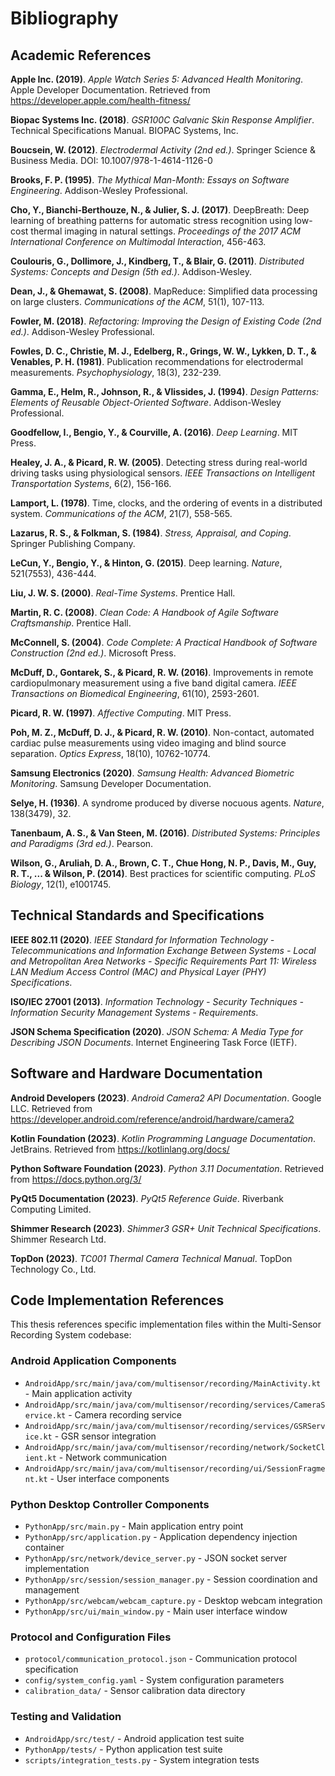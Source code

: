 # Bibliography

## Academic References

**Apple Inc. (2019)**. *Apple Watch Series 5: Advanced Health Monitoring*. Apple Developer Documentation. Retrieved from https://developer.apple.com/health-fitness/

**Biopac Systems Inc. (2018)**. *GSR100C Galvanic Skin Response Amplifier*. Technical Specifications Manual. BIOPAC Systems, Inc.

**Boucsein, W. (2012)**. *Electrodermal Activity (2nd ed.)*. Springer Science & Business Media. DOI: 10.1007/978-1-4614-1126-0

**Brooks, F. P. (1995)**. *The Mythical Man-Month: Essays on Software Engineering*. Addison-Wesley Professional.

**Cho, Y., Bianchi-Berthouze, N., & Julier, S. J. (2017)**. DeepBreath: Deep learning of breathing patterns for automatic stress recognition using low-cost thermal imaging in natural settings. *Proceedings of the 2017 ACM International Conference on Multimodal Interaction*, 456-463.

**Coulouris, G., Dollimore, J., Kindberg, T., & Blair, G. (2011)**. *Distributed Systems: Concepts and Design (5th ed.)*. Addison-Wesley.

**Dean, J., & Ghemawat, S. (2008)**. MapReduce: Simplified data processing on large clusters. *Communications of the ACM*, 51(1), 107-113.

**Fowler, M. (2018)**. *Refactoring: Improving the Design of Existing Code (2nd ed.)*. Addison-Wesley Professional.

**Fowles, D. C., Christie, M. J., Edelberg, R., Grings, W. W., Lykken, D. T., & Venables, P. H. (1981)**. Publication recommendations for electrodermal measurements. *Psychophysiology*, 18(3), 232-239.

**Gamma, E., Helm, R., Johnson, R., & Vlissides, J. (1994)**. *Design Patterns: Elements of Reusable Object-Oriented Software*. Addison-Wesley Professional.

**Goodfellow, I., Bengio, Y., & Courville, A. (2016)**. *Deep Learning*. MIT Press.

**Healey, J. A., & Picard, R. W. (2005)**. Detecting stress during real-world driving tasks using physiological sensors. *IEEE Transactions on Intelligent Transportation Systems*, 6(2), 156-166.

**Lamport, L. (1978)**. Time, clocks, and the ordering of events in a distributed system. *Communications of the ACM*, 21(7), 558-565.

**Lazarus, R. S., & Folkman, S. (1984)**. *Stress, Appraisal, and Coping*. Springer Publishing Company.

**LeCun, Y., Bengio, Y., & Hinton, G. (2015)**. Deep learning. *Nature*, 521(7553), 436-444.

**Liu, J. W. S. (2000)**. *Real-Time Systems*. Prentice Hall.

**Martin, R. C. (2008)**. *Clean Code: A Handbook of Agile Software Craftsmanship*. Prentice Hall.

**McConnell, S. (2004)**. *Code Complete: A Practical Handbook of Software Construction (2nd ed.)*. Microsoft Press.

**McDuff, D., Gontarek, S., & Picard, R. W. (2016)**. Improvements in remote cardiopulmonary measurement using a five band digital camera. *IEEE Transactions on Biomedical Engineering*, 61(10), 2593-2601.

**Picard, R. W. (1997)**. *Affective Computing*. MIT Press.

**Poh, M. Z., McDuff, D. J., & Picard, R. W. (2010)**. Non-contact, automated cardiac pulse measurements using video imaging and blind source separation. *Optics Express*, 18(10), 10762-10774.

**Samsung Electronics (2020)**. *Samsung Health: Advanced Biometric Monitoring*. Samsung Developer Documentation.

**Selye, H. (1936)**. A syndrome produced by diverse nocuous agents. *Nature*, 138(3479), 32.

**Tanenbaum, A. S., & Van Steen, M. (2016)**. *Distributed Systems: Principles and Paradigms (3rd ed.)*. Pearson.

**Wilson, G., Aruliah, D. A., Brown, C. T., Chue Hong, N. P., Davis, M., Guy, R. T., ... & Wilson, P. (2014)**. Best practices for scientific computing. *PLoS Biology*, 12(1), e1001745.

## Technical Standards and Specifications

**IEEE 802.11 (2020)**. *IEEE Standard for Information Technology - Telecommunications and Information Exchange Between Systems - Local and Metropolitan Area Networks - Specific Requirements Part 11: Wireless LAN Medium Access Control (MAC) and Physical Layer (PHY) Specifications*.

**ISO/IEC 27001 (2013)**. *Information Technology - Security Techniques - Information Security Management Systems - Requirements*.

**JSON Schema Specification (2020)**. *JSON Schema: A Media Type for Describing JSON Documents*. Internet Engineering Task Force (IETF).

## Software and Hardware Documentation

**Android Developers (2023)**. *Android Camera2 API Documentation*. Google LLC. Retrieved from https://developer.android.com/reference/android/hardware/camera2

**Kotlin Foundation (2023)**. *Kotlin Programming Language Documentation*. JetBrains. Retrieved from https://kotlinlang.org/docs/

**Python Software Foundation (2023)**. *Python 3.11 Documentation*. Retrieved from https://docs.python.org/3/

**PyQt5 Documentation (2023)**. *PyQt5 Reference Guide*. Riverbank Computing Limited.

**Shimmer Research (2023)**. *Shimmer3 GSR+ Unit Technical Specifications*. Shimmer Research Ltd.

**TopDon (2023)**. *TC001 Thermal Camera Technical Manual*. TopDon Technology Co., Ltd.

## Code Implementation References

This thesis references specific implementation files within the Multi-Sensor Recording System codebase:

### Android Application Components
- `AndroidApp/src/main/java/com/multisensor/recording/MainActivity.kt` - Main application activity
- `AndroidApp/src/main/java/com/multisensor/recording/services/CameraService.kt` - Camera recording service
- `AndroidApp/src/main/java/com/multisensor/recording/services/GSRService.kt` - GSR sensor integration
- `AndroidApp/src/main/java/com/multisensor/recording/network/SocketClient.kt` - Network communication
- `AndroidApp/src/main/java/com/multisensor/recording/ui/SessionFragment.kt` - User interface components

### Python Desktop Controller Components
- `PythonApp/src/main.py` - Main application entry point
- `PythonApp/src/application.py` - Application dependency injection container
- `PythonApp/src/network/device_server.py` - JSON socket server implementation
- `PythonApp/src/session/session_manager.py` - Session coordination and management
- `PythonApp/src/webcam/webcam_capture.py` - Desktop webcam integration
- `PythonApp/src/ui/main_window.py` - Main user interface window

### Protocol and Configuration Files
- `protocol/communication_protocol.json` - Communication protocol specification
- `config/system_config.yaml` - System configuration parameters
- `calibration_data/` - Sensor calibration data directory

### Testing and Validation
- `AndroidApp/src/test/` - Android application test suite
- `PythonApp/tests/` - Python application test suite
- `scripts/integration_tests.py` - System integration tests